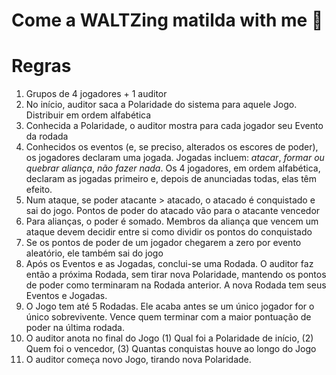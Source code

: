 # Come a WALTZing matilda with me 🎵

# Regras
1. Grupos de 4 jogadores + 1 auditor
2. No início, auditor saca a Polaridade do sistema para aquele Jogo. Distribuir em ordem alfabética
3. Conhecida a Polaridade, o auditor mostra para cada jogador seu Evento da rodada
4. Conhecidos os eventos (e, se preciso, alterados os escores de poder), os jogadores declaram uma jogada. Jogadas incluem: *atacar*, *formar ou quebrar aliança*, *não fazer nada*. Os 4 jogadores, em ordem alfabética, declaram as jogadas primeiro e, depois de anunciadas todas, elas têm efeito.
5. Num ataque, se poder atacante > atacado, o atacado é conquistado e sai do jogo. Pontos de poder do atacado vão para o atacante vencedor
6. Para alianças, o poder é somado. Membros da aliança que vencem um ataque devem decidir entre si como dividir os pontos do conquistado
7. Se os pontos de poder de um jogador chegarem a zero por evento aleatório, ele também sai do jogo
8. Após os Eventos e as Jogadas, conclui-se uma Rodada. O auditor faz então a próxima Rodada, sem tirar nova Polaridade, mantendo os pontos de poder como terminaram na Rodada anterior. A nova Rodada tem seus Eventos e Jogadas.
8. O Jogo tem até 5 Rodadas. Ele acaba antes se um único jogador for o único sobrevivente. Vence quem terminar com a maior pontuação de poder na última rodada.
9. O auditor anota no final do Jogo (1) Qual foi a Polaridade de início, (2) Quem foi o vencedor, (3) Quantas conquistas houve ao longo do Jogo
10. O auditor começa novo Jogo, tirando nova Polaridade.
